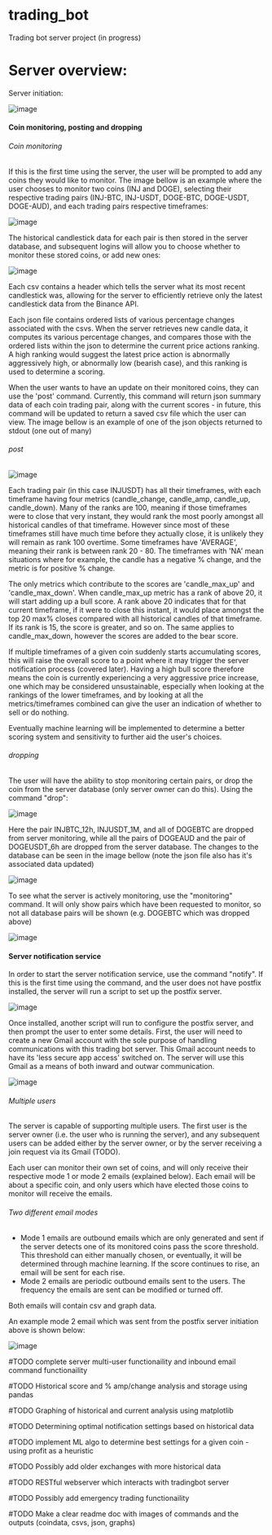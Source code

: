 # trading_bot
Trading bot server project (in progress) 

# Server overview:

Server initiation:

![image](https://user-images.githubusercontent.com/71308285/111856442-cf325900-897e-11eb-8024-af6aef6e2673.png)

#### Coin monitoring, posting and dropping

###### Coin monitoring

If this is the first time using the server, the user will be prompted to add any coins they would like to monitor. The image bellow is an example where the user chooses to monitor two coins (INJ and DOGE), selecting their respective trading pairs (INJ-BTC, INJ-USDT, DOGE-BTC, DOGE-USDT, DOGE-AUD), and each trading pairs respective timeframes:

![image](https://user-images.githubusercontent.com/71308285/111856494-3fd97580-897f-11eb-8445-a1f810223c71.png)

The historical candlestick data for each pair is then stored in the server database, and subsequent logins will allow you to choose whether to monitor these stored coins, or add new ones:

![image](https://user-images.githubusercontent.com/71308285/111856817-74e6c780-8981-11eb-89e6-c7490d500251.png)

Each csv contains a header which tells the server what its most recent candlestick was, allowing for the server to efficiently retrieve only the latest candlestick data from the Binance API. 

Each json file contains ordered lists of various percentage changes associated with the csvs. When the server retrieves new candle data, it computes its various percentage changes, and compares those with the ordered lists within the json to determine the current price actions ranking. A high ranking would suggest the latest price action is abnormally  aggressively high, or abnormally low (bearish case), and this ranking is used to determine a scoring. 

When the user wants to have an update on their monitored coins, they can use the 'post' command. Currently, this command will return json summary data of each coin trading pair, along with the current scores - in future, this command will be updated to return a saved csv file which the user can view. The image bellow is an example of one of the json objects returned to stdout (one out of many)

###### post

![image](https://user-images.githubusercontent.com/71308285/111859206-3f4ada00-8993-11eb-9792-18cc98dfe069.png)

Each trading pair (in this case INJUSDT) has all their timeframes, with each timeframe having four metrics (candle_change, candle_amp, candle_up, candle_down). Many of the ranks are 100, meaning if those timeframes were to close that very instant, they would rank the most poorly amongst all historical candles of that timeframe. However since most of these timeframes still have much time before they actually close, it is unlikely they will remain as rank 100 overtime. Some timeframes have 'AVERAGE', meaning their rank is between rank 20 - 80. The timeframes with 'NA' mean situations where for example, the candle has a negative % change, and the metric is for positive % change.

The only metrics which contribute to the scores are 'candle_max_up' and 'candle_max_down'. When candle_max_up metric has a rank of above 20, it will start adding up a bull score. A rank above 20 indicates that for that current timeframe, if it were to close this instant, it would place amongst the top 20 max% closes compared with all historical candles of that timeframe. If its rank is 15, the score is greater, and so on. The same applies to candle_max_down, however the scores are added to the bear score.

If multiple timeframes of a given coin suddenly starts accumulating scores, this will raise the overall score to a point where it may trigger the server notification process (covered later). Having a high bull score therefore means the coin is currently experiencing a very aggressive price increase, one which may be considered unsustainable, especially when looking at the rankings of the lower timeframes, and by looking at all the metrics/timeframes combined can give the user an indication of whether to sell or do nothing.

Eventually machine learning will be implemented to determine a better scoring system and sensitivity to further aid the user's choices.

###### dropping

The user will have the ability to stop monitoring certain pairs, or drop the coin from the server database (only server owner can do this). Using the command "drop":

![image](https://user-images.githubusercontent.com/71308285/111863163-fb190300-89ad-11eb-8c2c-934d71cfa1d1.png)

Here the pair INJBTC_12h, INJUSDT_1M, and all of DOGEBTC are dropped from server monitoring, while all the pairs of DOGEAUD and the pair of DOGEUSDT_6h are dropped from the server database. The changes to the database can be seen in the image bellow (note the json file also has it's associated data updated)

![image](https://user-images.githubusercontent.com/71308285/111863187-1d128580-89ae-11eb-8c84-0495a9a6b847.png)

To see what the server is actively monitoring, use the "monitoring" command. It will only show pairs which have been requested to monitor, so not all database pairs will be shown (e.g. DOGEBTC which was dropped above)

![image](https://user-images.githubusercontent.com/71308285/111863202-30255580-89ae-11eb-9337-432346116c6b.png)


#### Server notification service

In order to start the server notification service, use the command "notify". If this is the first time using the command, and the user does not have postfix installed, the server will run a script to set up the postfix server.

![image](https://user-images.githubusercontent.com/71308285/111863215-43382580-89ae-11eb-80dc-359129b3703e.png)

Once installed, another script will run to configure the postfix server, and then prompt the user to enter some details. First, the user will need to create a new Gmail account with the sole purpose of handling communications with this trading bot server. This Gmail account needs to have its 'less secure app access' switched on. The server will use this Gmail as a means of both inward and outwar communication.

![image](https://user-images.githubusercontent.com/71308285/111863239-682c9880-89ae-11eb-941a-476980c37ba5.png)

###### Multiple users

The server is capable of supporting multiple users. The first user is the server owner (i.e. the user who is running the server), and any subsequent users can be added either by the server owner, or by the server receiving a join request via its Gmail (TODO). 

Each user can monitor their own set of coins, and will only receive their respective mode 1 or mode 2 emails (explained below). Each email will be about a specific coin, and only users which have elected those coins to monitor will receive the emails.

###### Two different email modes

* Mode 1 emails are outbound emails which are only generated and sent if the server detects one of its monitored coins pass the score threshold. This threshold can either manually chosen, or eventually, it will be determined through machine learning. If the score continues to rise, an email will be sent for each rise. 
* Mode 2 emails are periodic outbound emails sent to the users. The frequency the emails are sent can be modified or turned off. 

Both emails will contain csv and graph data.

An example mode 2 email which was sent from the postfix server initiation above is shown below:

![image](https://user-images.githubusercontent.com/71308285/111863272-a1fd9f00-89ae-11eb-9529-674173133036.png)



#TODO complete server multi-user functionaility and inbound email command functionaility

#TODO Historical score and % amp/change analysis and storage using pandas

#TODO Graphing of historical and current analysis using matplotlib

#TODO Determining optimal notification settings based on historical data

  #TODO implement ML algo to determine best settings for a given coin - using profit as a heuristic 

#TODO Possibly add older exchanges with more historical data

#TODO RESTful webserver which interacts with tradingbot server

#TODO Possibly add emergency trading functionaility 

#TODO Make a clear readme doc with images of commands and the outputs (coindata, csvs, json, graphs)
